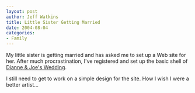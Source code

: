 ```yaml
--- 
layout: post
author: Jeff Watkins
title: Little Sister Getting Married
date: 2004-08-04
categories: 
- Family
---
```


My little sister is getting married and has asked me to set up a Web site for her. After much procrastination, I've registered and set up the basic shell of [Dianne & Joe's Wedding][1]. 

I still need to get to work on a simple design for the site. How I wish I were a better artist...

   [1]: http://dianne-joe-2005.com/

